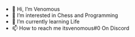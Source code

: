 - 👋 Hi, I’m Venomous
- 👀 I’m interested in Chess and Programming
- 🌱 I’m currently learning Life
- 📫 How to reach me itsvenomous#0 On Discord

<!---
Kxlici/Kxlici is a ✨ special ✨ repository because its `README.md` (this file) appears on your GitHub profile.
You can click the Preview link to take a look at your changes.
--->
